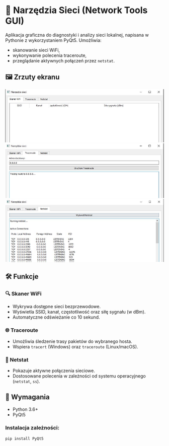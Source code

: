# 🧰 Narzędzia Sieci (Network Tools GUI)

Aplikacja graficzna do diagnostyki i analizy sieci lokalnej, napisana w Pythonie z wykorzystaniem PyQt5. Umożliwia:
- skanowanie sieci WiFi,
- wykonywanie polecenia traceroute,
- przeglądanie aktywnych połączeń przez `netstat`.

## 🖼️ Zrzuty ekranu

![WiFi Scanner](screenshots/skanowanie%20sieci.JPG)
![Traceroute](screenshots/traceroute.JPG)
![Netstat](screenshots/netstat.JPG)

## 🛠️ Funkcje

### 🔍 Skaner WiFi
- Wykrywa dostępne sieci bezprzewodowe.
- Wyświetla SSID, kanał, częstotliwość oraz siłę sygnału (w dBm).
- Automatyczne odświeżanie co 10 sekund.

### 🌐 Traceroute
- Umożliwia śledzenie trasy pakietów do wybranego hosta.
- Wspiera `tracert` (Windows) oraz `traceroute` (Linux/macOS).

### 📡 Netstat
- Pokazuje aktywne połączenia sieciowe.
- Dostosowane polecenia w zależności od systemu operacyjnego (`netstat`, `ss`).

## 🧰 Wymagania

- Python 3.6+
- PyQt5

### Instalacja zależności:
```bash
pip install PyQt5
